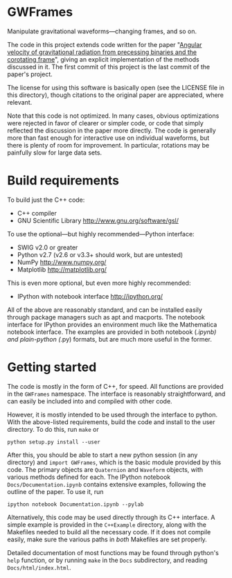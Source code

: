 GWFrames
========
Manipulate gravitational waveforms—changing frames, and so on.

The code in this project extends code written for the paper "[Angular
velocity of gravitational radiation from precessing binaries and the
corotating frame](http://arxiv.org/abs/1302.2919)", giving an explicit
implementation of the methods discussed in it.  The first commit of
this project is the last commit of the paper's project.

The license for using this software is basically open (see the LICENSE
file in this directory), though citations to the original paper are
appreciated, where relevant.

Note that this code is not optimized.  In many cases, obvious
optimizations were rejected in favor of clearer or simpler code, or
code that simply reflected the discussion in the paper more directly.
The code is generally more than fast enough for interactive use on
individual waveforms, but there is plenty of room for improvement.  In
particular, rotations may be painfully slow for large data sets.


Build requirements
==================
To build just the C++ code:
* C++ compiler
* GNU Scientific Library <http://www.gnu.org/software/gsl/>

To use the optional—but highly recommended—Python interface:
* SWIG v2.0 or greater
* Python v2.7 (v2.6 or v3.3+ should work, but are untested)
* NumPy <http://www.numpy.org/>
* Matplotlib <http://matplotlib.org/>

This is even more optional, but even more highly recommended:
* IPython with notebook interface <http://ipython.org/>

All of the above are reasonably standard, and can be installed easily
through package managers such as apt and macports.  The notebook
interface for IPython provides an environment much like the
Mathematica notebook interface.  The examples are provided in both
notebook (*.ipynb) and plain-python (*.py) formats, but are much
more useful in the former.



Getting started
===============
The code is mostly in the form of C++, for speed.  All functions are
provided in the `GWFrames` namespace.  The interface is reasonably
straightforward, and can easily be included into and compiled with
other code.


However, it is mostly intended to be used through the interface to
python.  With the above-listed requirements, build the code and
install to the user directory.  To do this, run `make` or

    python setup.py install --user

After this, you should be able to start a new python session (in any
directory) and `import GWFrames`, which is the basic module provided
by this code.  The primary objects are `Quaternion` and `Waveform`
objects, with various methods defined for each.  The IPython notebook
`Docs/Documentation.ipynb` contains extensive examples, following the outline
of the paper.  To use it, run

    ipython notebook Documentation.ipynb --pylab

Alternatively, this code may be used directly through its C++
interface.  A simple example is provided in the `C++Example`
directory, along with the Makefiles needed to build all the necessary
code.  If it does not compile easily, make sure the various paths in
_both_ Makefiles are set properly.

Detailed documentation of most functions may be found through python's
`help` function, or by running `make` in the `Docs` subdirectory, and
reading `Docs/html/index.html`.
